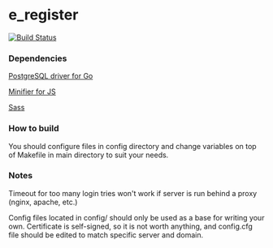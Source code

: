 # e_register

[![Build Status](https://travis-ci.com/d0ku/e_register.svg?token=czCs7ySFgsJtHB5vZwPp&branch=master)](https://travis-ci.com/d0ku/e_register)

### Dependencies
[PostgreSQL driver for Go](https://github.com/lib/pq)

[Minifier for JS](https://github.com/tdewolff/minify)

[Sass](https://sass-lang.com)

### How to build

You should configure files in config directory and change variables on top of Makefile in main directory to suit your needs.

### Notes

Timeout for too many login tries won't work if server is run behind a proxy (nginx, apache, etc.)

Config files located in config/ should only be used as a base for writing your own. Certificate is self-signed, so it is not worth anything, and config.cfg file should be edited to match specific server and domain.
